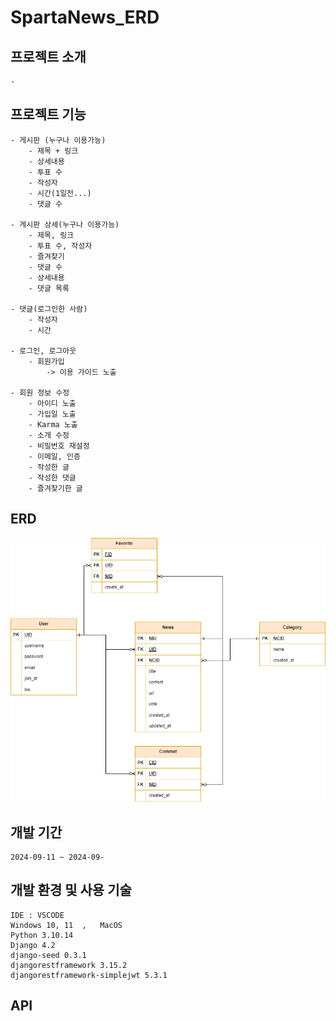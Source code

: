 # SpartaNews_ERD

## 프로젝트 소개
    -

## 프로젝트 기능
    - 게시판 (누구나 이용가능)
        - 제목 + 링크
        - 상세내용
        - 투표 수
        - 작성자
        - 시간(1일전...)
        - 댓글 수

    - 게시판 상세(누구나 이용가능)
        - 제목, 링크
        - 투표 수, 작성자
        - 즐겨찾기
        - 댓글 수
        - 상세내용
        - 댓글 목록

    - 댓글(로그인한 사람)
        - 작성자
        - 시간

    - 로그인, 로그아웃
        - 회원가입
            -> 이용 가이드 노출

    - 회원 정보 수정
        - 아이디 노출
        - 가입일 노출
        - Karma 노출
        - 소개 수정
        - 비밀번호 재설정
        - 이메일, 인증
        - 작성한 글
        - 작성한 댓글
        - 즐겨찾기한 글

## ERD
![ERD](doc/images/News.drawio.png)

## 개발 기간
    2024-09-11 ~ 2024-09-

## 개발 환경 및 사용 기술
    IDE : VSCODE
    Windows 10, 11  ,   MacOS
    Python 3.10.14
    Django 4.2
    django-seed 0.3.1 
    djangorestframework 3.15.2 
    djangorestframework-simplejwt 5.3.1
    
## API